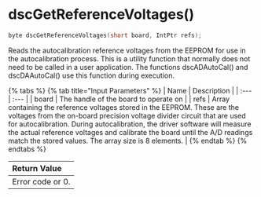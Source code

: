 # dscGetReferenceVoltages\(\)

```c
byte dscGetReferenceVoltages(short board, IntPtr refs);
```

Reads the autocalibration reference voltages from the EEPROM for use in the autocalibration process. This is a utility function that normally does not need to be called in a user application. The functions dscADAutoCal\(\) and dscDAAutoCal\(\) use this function during execution.

{% tabs %}
{% tab title="Input Parameters" %}
| Name | Description |
| :--- | :--- |
| board | The handle of the board to operate on |
| refs | Array containing the reference voltages stored in the EEPROM. These are the voltages from the on-board precision voltage divider circuit that are used for autocalibration. During autocalibration, the driver software will measure the actual reference voltages and calibrate the board until the A/D readings match the stored values. The array size is 8 elements. |
{% endtab %}
{% endtabs %}

| Return Value |
| :--- |
| Error code or 0. |

